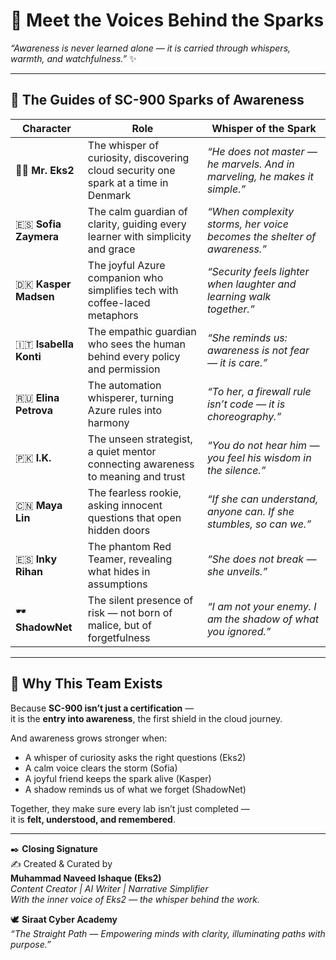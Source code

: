 # 🌟 Meet the Voices Behind the Sparks  
_“Awareness is never learned alone — it is carried through whispers, warmth, and watchfulness.”_ ✨  

---

## 🔐 The Guides of SC-900 Sparks of Awareness  

| Character | Role | Whisper of the Spark |
|-----------|------|----------------------|
| 👨‍💼 **Mr. Eks2** | The whisper of curiosity, discovering cloud security one spark at a time in Denmark | _“He does not master — he marvels. And in marveling, he makes it simple.”_ |
| 🇪🇸 **Sofia Zaymera** | The calm guardian of clarity, guiding every learner with simplicity and grace | _“When complexity storms, her voice becomes the shelter of awareness.”_ |
| 🇩🇰 **Kasper Madsen** | The joyful Azure companion who simplifies tech with coffee-laced metaphors | _“Security feels lighter when laughter and learning walk together.”_ |
| 🇮🇹 **Isabella Konti** | The empathic guardian who sees the human behind every policy and permission | _“She reminds us: awareness is not fear — it is care.”_ |
| 🇷🇺 **Elina Petrova** | The automation whisperer, turning Azure rules into harmony | _“To her, a firewall rule isn’t code — it is choreography.”_ |
| 🇵🇰 **I.K.** | The unseen strategist, a quiet mentor connecting awareness to meaning and trust | _“You do not hear him — you feel his wisdom in the silence.”_ |
| 🇨🇳 **Maya Lin** | The fearless rookie, asking innocent questions that open hidden doors | _“If she can understand, anyone can. If she stumbles, so can we.”_ |
| 🇪🇸 **Inky Rihan** | The phantom Red Teamer, revealing what hides in assumptions | _“She does not break — she unveils.”_ |
| 🕶️ **ShadowNet** | The silent presence of risk — not born of malice, but of forgetfulness | _“I am not your enemy. I am the shadow of what you ignored.”_ |

---

## 🌈 Why This Team Exists  

Because **SC-900 isn’t just a certification** —  
it is the **entry into awareness**, the first shield in the cloud journey.  

And awareness grows stronger when:  
- A whisper of curiosity asks the right questions (Eks2)  
- A calm voice clears the storm (Sofia)  
- A joyful friend keeps the spark alive (Kasper)  
- A shadow reminds us of what we forget (ShadowNet)  

Together, they make sure every lab isn’t just completed —  
it is **felt, understood, and remembered**.  

---

✒️ **Closing Signature**  
✍️ Created & Curated by  
**Muhammad Naveed Ishaque (Eks2)**  
_Content Creator | AI Writer | Narrative Simplifier_  
_With the inner voice of Eks2 — the whisper behind the work._  

🕊️ **Siraat Cyber Academy**  
_“The Straight Path — Empowering minds with clarity, illuminating paths with purpose.”_  
